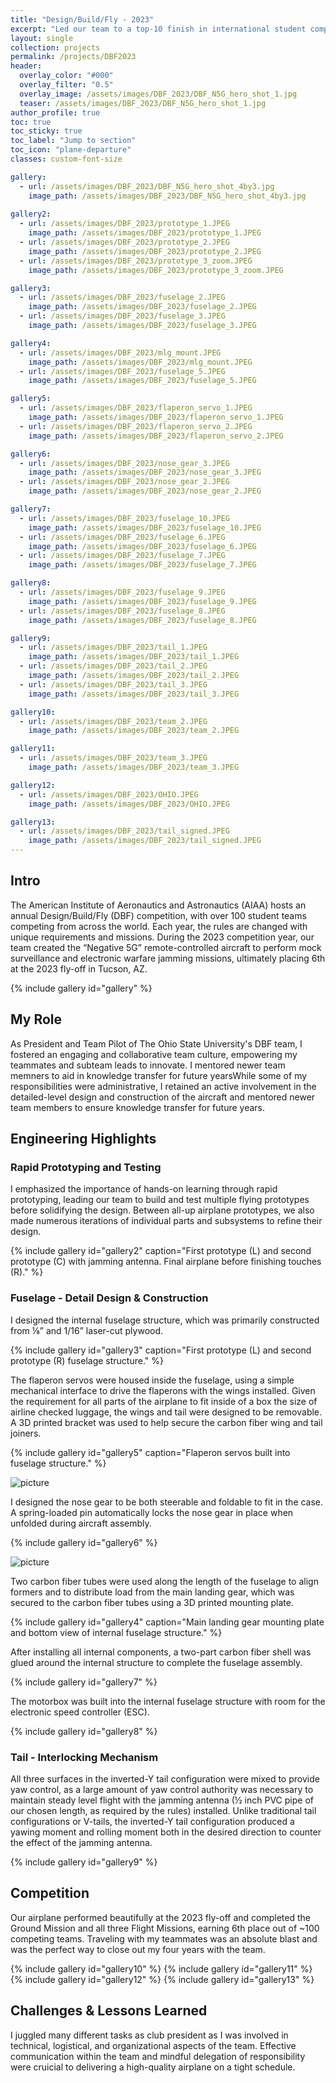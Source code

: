 ```yaml
---
title: "Design/Build/Fly - 2023"
excerpt: "Led our team to a top-10 finish in international student competition."
layout: single
collection: projects
permalink: /projects/DBF2023
header:
  overlay_color: "#000"
  overlay_filter: "0.5"
  overlay_image: /assets/images/DBF_2023/DBF_N5G_hero_shot_1.jpg
  teaser: /assets/images/DBF_2023/DBF_N5G_hero_shot_1.jpg
author_profile: true
toc: true
toc_sticky: true
toc_label: "Jump to section"
toc_icon: "plane-departure"
classes: custom-font-size

gallery:
  - url: /assets/images/DBF_2023/DBF_N5G_hero_shot_4by3.jpg
    image_path: /assets/images/DBF_2023/DBF_N5G_hero_shot_4by3.jpg
  
gallery2:
  - url: /assets/images/DBF_2023/prototype_1.JPEG
    image_path: /assets/images/DBF_2023/prototype_1.JPEG
  - url: /assets/images/DBF_2023/prototype_2.JPEG
    image_path: /assets/images/DBF_2023/prototype_2.JPEG
  - url: /assets/images/DBF_2023/prototype_3_zoom.JPEG
    image_path: /assets/images/DBF_2023/prototype_3_zoom.JPEG  

gallery3:
  - url: /assets/images/DBF_2023/fuselage_2.JPEG
    image_path: /assets/images/DBF_2023/fuselage_2.JPEG
  - url: /assets/images/DBF_2023/fuselage_3.JPEG
    image_path: /assets/images/DBF_2023/fuselage_3.JPEG

gallery4:
  - url: /assets/images/DBF_2023/mlg_mount.JPEG
    image_path: /assets/images/DBF_2023/mlg_mount.JPEG
  - url: /assets/images/DBF_2023/fuselage_5.JPEG
    image_path: /assets/images/DBF_2023/fuselage_5.JPEG

gallery5:
  - url: /assets/images/DBF_2023/flaperon_servo_1.JPEG
    image_path: /assets/images/DBF_2023/flaperon_servo_1.JPEG
  - url: /assets/images/DBF_2023/flaperon_servo_2.JPEG
    image_path: /assets/images/DBF_2023/flaperon_servo_2.JPEG

gallery6:
  - url: /assets/images/DBF_2023/nose_gear_3.JPEG
    image_path: /assets/images/DBF_2023/nose_gear_3.JPEG
  - url: /assets/images/DBF_2023/nose_gear_2.JPEG
    image_path: /assets/images/DBF_2023/nose_gear_2.JPEG

gallery7:
  - url: /assets/images/DBF_2023/fuselage_10.JPEG
    image_path: /assets/images/DBF_2023/fuselage_10.JPEG
  - url: /assets/images/DBF_2023/fuselage_6.JPEG
    image_path: /assets/images/DBF_2023/fuselage_6.JPEG
  - url: /assets/images/DBF_2023/fuselage_7.JPEG
    image_path: /assets/images/DBF_2023/fuselage_7.JPEG

gallery8:
  - url: /assets/images/DBF_2023/fuselage_9.JPEG
    image_path: /assets/images/DBF_2023/fuselage_9.JPEG
  - url: /assets/images/DBF_2023/fuselage_8.JPEG
    image_path: /assets/images/DBF_2023/fuselage_8.JPEG

gallery9:
  - url: /assets/images/DBF_2023/tail_1.JPEG
    image_path: /assets/images/DBF_2023/tail_1.JPEG
  - url: /assets/images/DBF_2023/tail_2.JPEG
    image_path: /assets/images/DBF_2023/tail_2.JPEG
  - url: /assets/images/DBF_2023/tail_3.JPEG
    image_path: /assets/images/DBF_2023/tail_3.JPEG

gallery10:
  - url: /assets/images/DBF_2023/team_2.JPEG
    image_path: /assets/images/DBF_2023/team_2.JPEG

gallery11:
  - url: /assets/images/DBF_2023/team_3.JPEG
    image_path: /assets/images/DBF_2023/team_3.JPEG

gallery12:
  - url: /assets/images/DBF_2023/OHIO.JPEG
    image_path: /assets/images/DBF_2023/OHIO.JPEG

gallery13:
  - url: /assets/images/DBF_2023/tail_signed.JPEG
    image_path: /assets/images/DBF_2023/tail_signed.JPEG
---
```


## Intro
The American Institute of Aeronautics and Astronautics (AIAA) hosts an annual Design/Build/Fly (DBF) competition, with over 100 student teams competing from across the world. Each year, the rules are changed with unique requirements and missions. During the 2023 competition year, our team created the “Negative 5G” remote-controlled aircraft to perform mock surveillance and electronic warfare jamming missions, ultimately placing 6th at the 2023 fly-off in Tucson, AZ.

{% include gallery id="gallery" %}

## My Role
As President and Team Pilot of The Ohio State University's DBF team, I fostered an engaging and collaborative team culture, empowering my teammates and subteam leads to innovate. I mentored newer team memners to aid in knowledge transfer for future yearsWhile some of my responsibilities were administrative, I retained an active involvement in the detailed-level design and construction of the aircraft and mentored newer team members to ensure knowledge transfer for future years.

## Engineering Highlights
### Rapid Prototyping and Testing
I emphasized the importance of hands-on learning through rapid prototyping, leading our team to build and test multiple flying prototypes before solidifying the design. Between all-up airplane prototypes, we also made numerous iterations of individual parts and subsystems to refine their design.

{% include gallery id="gallery2" caption="First prototype (L) and second prototype (C) with jamming antenna. Final airplane before finishing touches (R)." %}

### Fuselage - Detail Design & Construction
I designed the internal fuselage structure, which was primarily constructed from ⅛” and 1/16” laser-cut plywood.

{% include gallery id="gallery3" caption="First prototype (L) and second prototype (R) fuselage structure." %}

The flaperon servos were housed inside the fuselage, using a simple mechanical interface to drive the flaperons with the wings installed. Given the requirement for all parts of the airplane to fit inside of a box the size of airline checked luggage, the wings and tail were designed to be removable. A 3D printed bracket was used to help secure the carbon fiber wing and tail joiners. 

{% include gallery id="gallery5" caption="Flaperon servos built into fuselage structure." %}

![picture](/assets/images/DBF_2023/case.JPEG)

I designed the nose gear to be both steerable and foldable to fit in the case. A spring-loaded pin automatically locks the nose gear in place when unfolded during aircraft assembly.

{% include gallery id="gallery6" %}

![picture](/assets/images/DBF_2023/nose_gear_1.JPEG)

Two carbon fiber tubes were used along the length of the fuselage to align formers and to distribute load from the main landing gear, which was secured to the carbon fiber tubes using a 3D printed mounting plate. 

{% include gallery id="gallery4" caption="Main landing gear mounting plate and bottom view of internal fuselage structure." %}

After installing all internal components, a two-part carbon fiber shell was glued around the internal structure to complete the fuselage assembly.

{% include gallery id="gallery7" %}

The motorbox was built into the internal fuselage structure with room for the electronic speed controller (ESC).

{% include gallery id="gallery8" %}

### Tail - Interlocking Mechanism
All three surfaces in the inverted-Y tail configuration were mixed to provide yaw control, as a large amount of yaw control authority was necessary to maintain steady level flight with the jamming antenna (½ inch PVC pipe of our chosen length, as required by the rules) installed. Unlike traditional tail configurations or V-tails, the inverted-Y tail configuration produced a yawing moment and rolling moment both in the desired direction to counter the effect of the jamming antenna.

{% include gallery id="gallery9" %}

## Competition
Our airplane performed beautifully at the 2023 fly-off and completed the Ground Mission and all three Flight Missions, earning 6th place out of ~100 competing teams. Traveling with my teammates was an absolute blast and was the perfect way to close out my four years with the team.

{% include gallery id="gallery10" %}
{% include gallery id="gallery11" %}
{% include gallery id="gallery12" %}
{% include gallery id="gallery13" %}

## Challenges & Lessons Learned
I juggled many different tasks as club president as I was involved in technical, logistical, and organizational aspects of the team. Effective communication within the team and mindful delegation of responsibility were cruicial to delivering a high-quality airplane on a tight schedule.